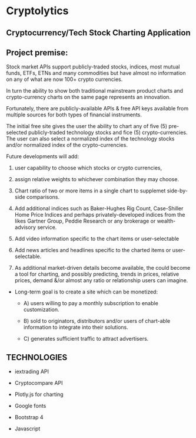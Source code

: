 # Cryptolytics
## Cryptocurrency/Tech Stock Charting Application



## Project premise: ##
Stock market APIs support publicly-traded stocks, indices,
most mutual funds, ETFs, ETNs and many commodities but have almost no
information on any of what are now 100+ crypto currencies.

In turn the ability to show both traditional mainstream product charts and
crypto-currency charts on the same page represents an innovation.

Fortunately, there are publicly-available APIs & free API keys available from
multiple sources for both types of financial instruments.

The initial free site gives the user the ability to chart any of five (5)
pre-selected publicly-traded technology stocks and fice (5) crypto-currencies.
The user can also select a normalized index of the technology stocks and/or
normalized index of the crypto-currencies.

Future developments will add:

1.  user capability to choose which stocks or crypto currencies,

1.  assign relative weights to whichever combination they may choose.

1.  Chart ratio of two or more items in a single chart to supplemet side-by-side
    comparisons.

1.  Add additional indices such as Baker-Hughes Rig Count, Case-Shiller Home
    Price Indices and perhaps privately-developed indices from the likes Gartner
    Group, Peddie Research or any brokerage or wealth-advisory service.

1.  Add video information specific to the chart items or user-selectable

1.  Add news articles and headlines specific to the charted items or
    user-selectable.

1.  As additional market-driven details become available, the could become a
    tool for charting, and possibly predicting, trends in prices, relative
    prices, demand &/or almost any ratio or relationship users can imagine.

*   Long-term goal is to create a site which can be monetized:

    *   A) users willing to pay a monthly subscription to enable customization.

    *   B) sold to originators, distributors and/or users of chart-able
        information to integrate into their solutions.

    *   C) generates sufficient traffic to attract advertisers.

## TECHNOLOGIES ##

*   iextrading API

*   Cryptocompare API

*   Plotly.js for charting

*   Google fonts

*   Bootstrap 4

*   Javascript
